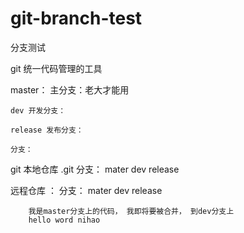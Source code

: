 # git-branch-test
分支测试


git 统一代码管理的工具

  master： 主分支：老大才能用

    dev 开发分支：

    release 发布分支：

    分支：


git 本地仓库 .git
  分支： mater
        dev
        release

远程仓库 ： 
  分支： mater
        dev
        release



        我是master分支上的代码， 我即将要被合并， 到dev分支上
        hello word nihao
